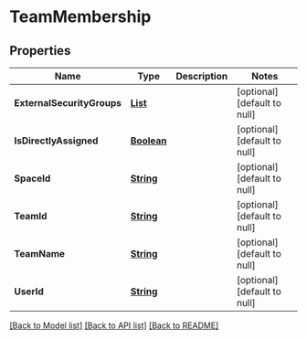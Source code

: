 # TeamMembership
## Properties

Name | Type | Description | Notes
------------ | ------------- | ------------- | -------------
**ExternalSecurityGroups** | [**List**](NamedReferenceItem.md) |  | [optional] [default to null]
**IsDirectlyAssigned** | [**Boolean**](boolean.md) |  | [optional] [default to null]
**SpaceId** | [**String**](string.md) |  | [optional] [default to null]
**TeamId** | [**String**](string.md) |  | [optional] [default to null]
**TeamName** | [**String**](string.md) |  | [optional] [default to null]
**UserId** | [**String**](string.md) |  | [optional] [default to null]

[[Back to Model list]](../README.md#documentation-for-models) [[Back to API list]](../README.md#documentation-for-api-endpoints) [[Back to README]](../README.md)

